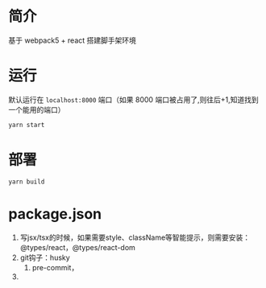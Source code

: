 # 简介

基于 webpack5 + react 搭建脚手架环境

# 运行

默认运行在 `localhost:8000` 端口（如果 8000 端口被占用了,则往后+1,知道找到一个能用的端口）

```bash
yarn start
```

# 部署

```bash
yarn build
```

# package.json

1. 写jsx/tsx的时候，如果需要style、className等智能提示，则需要安装：@types/react，@types/react-dom
2. git钩子：husky
   1. pre-commit，
3. 



